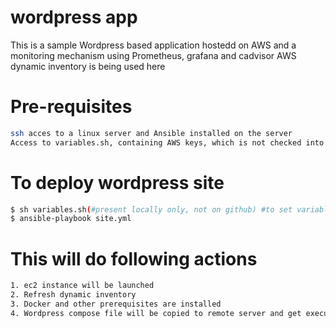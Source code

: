 # wordpress app

This is a sample Wordpress based application hostedd on AWS and a monitoring mechanism using Prometheus, grafana and cadvisor 
AWS dynamic inventory is being used here

# Pre-requisites

```bash
ssh acces to a linux server and Ansible installed on the server
Access to variables.sh, containing AWS keys, which is not checked into github
```

# To deploy wordpress site

```bash
$ sh variables.sh(#present locally only, not on github) #to set variables and aws keys
$ ansible-playbook site.yml	
```

# This will do following actions
```bash
1. ec2 instance will be launched
2. Refresh dynamic inventory
3. Docker and other prerequisites are installed
4. Wordpress compose file will be copied to remote server and get executed 
```
